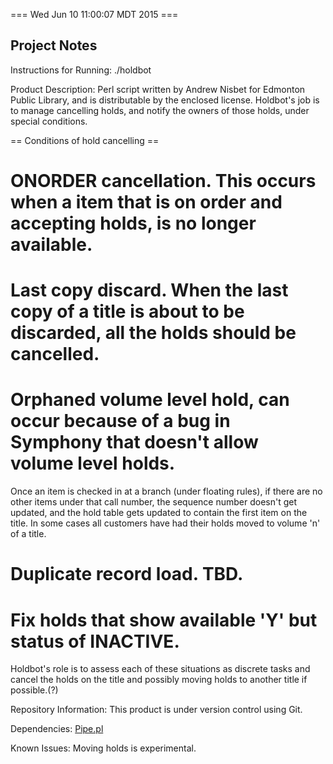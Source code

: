 === Wed Jun 10 11:00:07 MDT 2015 ===

Project Notes
-------------

Instructions for Running:
./holdbot

Product Description:
Perl script written by Andrew Nisbet for Edmonton Public Library, and is distributable by the enclosed license.
Holdbot's job is to manage cancelling holds, and notify the owners of those holds, under special conditions.

== Conditions of hold cancelling ==
# ONORDER cancellation. This occurs when a item that is on order and accepting holds, is no longer available.
# Last copy discard. When the last copy of a title is about to be discarded, all the holds should be cancelled.
# Orphaned volume level hold, can occur because of a bug in Symphony that doesn't allow volume level holds.
  Once an item is checked in at a branch (under floating rules), if there are no other items under that call
  number, the sequence number doesn't get updated, and the hold table gets updated to contain the first item
  on the title. In some cases all customers have had their holds moved to volume 'n' of a title.
# Duplicate record load. TBD.
# Fix holds that show available 'Y' but status of INACTIVE.

Holdbot's role is to assess each of these situations as discrete tasks and cancel the holds on the title and
possibly moving holds to another title if possible.(?)


Repository Information:
This product is under version control using Git.

Dependencies:
[Pipe.pl](https://github.com/anisbet/pipe)

Known Issues:
Moving holds is experimental.
